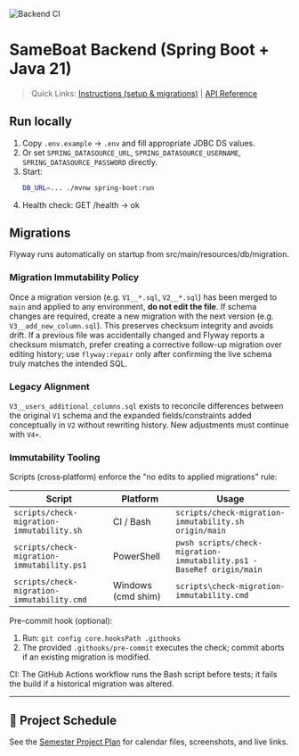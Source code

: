 ![Backend CI](https://github.com/ArchILLtect/sameboat-backend/actions/workflows/backend-ci.yml/badge.svg)
# SameBoat Backend (Spring Boot + Java 21)

> Quick Links: [Instructions (setup & migrations)](./docs/instructions.md) | [API Reference](./docs/api.md)

## Run locally
1. Copy `.env.example` → `.env` and fill appropriate JDBC DS values.
2. Or set `SPRING_DATASOURCE_URL`, `SPRING_DATASOURCE_USERNAME`, `SPRING_DATASOURCE_PASSWORD` directly.
3. Start:
   ```bash
   DB_URL=... ./mvnw spring-boot:run
    ```
4. Health check: GET /health → ok

## Migrations
Flyway runs automatically on startup from src/main/resources/db/migration.

### Migration Immutability Policy
Once a migration version (e.g. `V1__*.sql`, `V2__*.sql`) has been merged to `main` and applied to any environment, **do not edit the file**. If schema changes are required, create a new migration with the next version (e.g. `V3__add_new_column.sql`). This preserves checksum integrity and avoids drift. If a previous file was accidentally changed and Flyway reports a checksum mismatch, prefer creating a corrective follow-up migration over editing history; use `flyway:repair` only after confirming the live schema truly matches the intended SQL.

### Legacy Alignment
`V3__users_additional_columns.sql` exists to reconcile differences between the original `V1` schema and the expanded fields/constraints added conceptually in `V2` without rewriting history. New adjustments must continue with `V4+`.

### Immutability Tooling
Scripts (cross‑platform) enforce the "no edits to applied migrations" rule:

| Script | Platform | Usage |
|--------|----------|-------|
| `scripts/check-migration-immutability.sh` | CI / Bash | `scripts/check-migration-immutability.sh origin/main` |
| `scripts/check-migration-immutability.ps1` | PowerShell | `pwsh scripts/check-migration-immutability.ps1 -BaseRef origin/main` |
| `scripts/check-migration-immutability.cmd` | Windows (cmd shim) | `scripts\check-migration-immutability.cmd` |

Pre-commit hook (optional):
1. Run: `git config core.hooksPath .githooks`
2. The provided `.githooks/pre-commit` executes the check; commit aborts if an existing migration is modified.

CI: The GitHub Actions workflow runs the Bash script before tests; it fails the build if a historical migration was altered.

---

## 📅 Project Schedule
See the [Semester Project Plan](./schedule/SemesterPlan.md) for calendar files, screenshots, and live links.